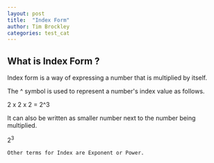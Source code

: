 ```yaml
---
layout: post
title:  "Index Form"
author: Tim Brockley
categories: test_cat
---
```

## What is Index Form ?
Index form is a way of expressing a number that is multiplied by itself.

The ^ symbol is used to represent a number's index value as follows.

2 x 2 x 2 = 2^3

It can also be written as smaller number next to the number being multiplied.

2<sup>3</sup>

`Other terms for Index are Exponent or Power.`